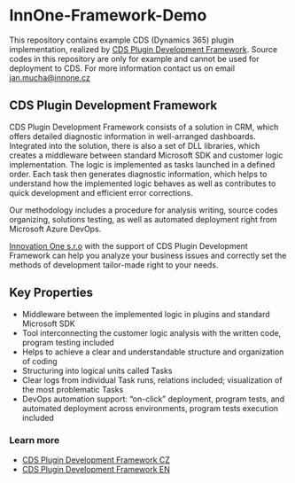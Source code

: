 # InnOne-Framework-Demo
This repository contains example CDS (Dynamics 365) plugin implementation, realized by [CDS Plugin Development Framework](https://appsource.microsoft.com/en/product/dynamics-365/innovationonesro1585927428411.plugindevframework?tab=Overview). Source codes in this repository are only for example and cannot be used for deployment to CDS. For more information contact us on email [jan.mucha@innone.cz](mailto%3Ajan.mucha%40innone.cz%3Fsubject%3DCDS%20Plugin%20Development%20Framework)
## CDS Plugin Development Framework
CDS Plugin Development Framework consists of a solution in CRM, which offers detailed diagnostic information in well-arranged dashboards.  Integrated into the solution, there is also a set of DLL libraries, which creates a middleware between standard Microsoft SDK and customer logic implementation. The logic is implemented as tasks launched in a defined order. Each task then generates diagnostic information, which helps to understand how the implemented logic behaves as well as contributes to quick development and efficient error corrections. 

Our methodology includes a procedure for analysis writing, source codes organizing, solutions testing, as well as automated deployment right from Microsoft Azure DevOps.

[Innovation One s.r.o](https://innone.cz/) with the support of CDS Plugin Development Framework can help you analyze your business issues and correctly set the methods of development tailor-made right to your needs. 

## Key Properties
  - Middleware between the implemented logic in plugins and standard Microsoft SDK
  - Tool interconnecting the customer logic analysis with the written code, program testing included
  - Helps to achieve a clear and understandable structure and organization of coding
  - Structuring into logical units called Tasks
  - Clear logs from individual Task runs, relations included; visualization of the most problematic Tasks
  - DevOps automation support: “on-click” deployment, program tests, and automated deployment across environments, program tests execution included

### Learn more
- [CDS Plugin Development Framework CZ](https://query.prod.cms.rt.microsoft.com/cms/api/am/binary/RE4zhHD)
- [CDS Plugin Development Framework EN](https://query.prod.cms.rt.microsoft.com/cms/api/am/binary/RE4zhHE)
